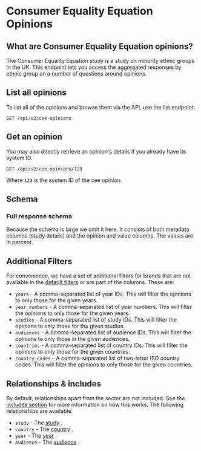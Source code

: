# Consumer Equality Equation Opinions

## What are Consumer Equality Equation opinions?

The Consumer Equality Equation study is a study on minority ethnic groups in the UK. This endpoint lets you access the
aggregated responses by ethnic group on a number of questions around opinions.

## List all opinions

To list all of the opinions and browse them via the API, use the list endpoint:

```http request
GET /api/v2/cee-opinions
```

## Get an opinion

You may also directly retrieve an opinion's details if you already have its system ID.

```http request
GET /api/v2/cee-opinions/123
```

Where `123` is the system ID of the cee opinion.

## Schema

### Full response schema

Because the schema is large we omit it here. It consists of both metadata columns (study details) and the opinion and
value columns. The values are in percent.

## Additional Filters

For convenience, we have a set of additional filters for brands that are not available in
the [default filters](../customizing/filters.md) or are part of the columns. These are:

- `years` - A comma-separated list of year IDs. This will filter the opinions to only those for the given years.
- `year_numbers` - A comma-separated list of year numbers. This will filter the opinions to only those
  for the given years.
- `studies` - A comma-separated list of study IDs. This will filter the opinions to only those for the given studies.
- `audiences` - A comma-separated list of audience IDs. This will filter the opinions to only those in the given
  audiences.
- `countries` - A comma-separated list of country IDs. This will filter the opinions to only those for the given
  countries.
- `country_codes` - A comma-separated list of two-letter ISO country codes. This will filter the opinions to only those
  for the given countries.

## Relationships & includes

By default, relationships apart from the sector are not included. See
the [includes section](../customizing/includes) for more information on how this works. The following relationships
are available:

- `study` - The [study](companies.md) .
- `country` - The [country](countries.md) .
- `year` - The [year](years.md) .
- `audience` - The [audience](./audiences.md) .